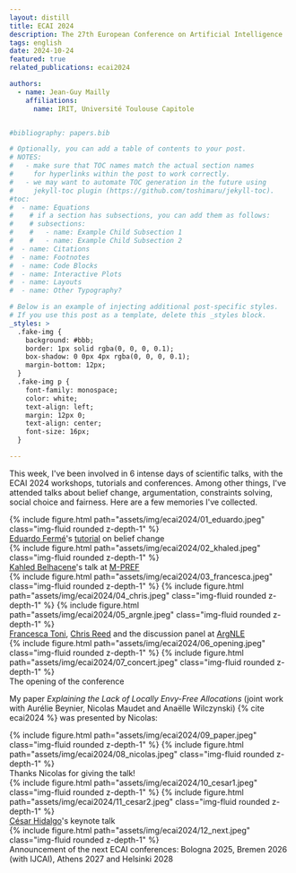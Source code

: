 ```yaml
---
layout: distill
title: ECAI 2024
description: The 27th European Conference on Artificial Intelligence 
tags: english
date: 2024-10-24
featured: true
related_publications: ecai2024

authors:
  - name: Jean-Guy Mailly
    affiliations:
      name: IRIT, Université Toulouse Capitole


#bibliography: papers.bib

# Optionally, you can add a table of contents to your post.
# NOTES:
#   - make sure that TOC names match the actual section names
#     for hyperlinks within the post to work correctly.
#   - we may want to automate TOC generation in the future using
#     jekyll-toc plugin (https://github.com/toshimaru/jekyll-toc).
#toc:
#  - name: Equations
#    # if a section has subsections, you can add them as follows:
#    # subsections:
#    #   - name: Example Child Subsection 1
#    #   - name: Example Child Subsection 2
#  - name: Citations
#  - name: Footnotes
#  - name: Code Blocks
#  - name: Interactive Plots
#  - name: Layouts
#  - name: Other Typography?

# Below is an example of injecting additional post-specific styles.
# If you use this post as a template, delete this _styles block.
_styles: >
  .fake-img {
    background: #bbb;
    border: 1px solid rgba(0, 0, 0, 0.1);
    box-shadow: 0 0px 4px rgba(0, 0, 0, 0.1);
    margin-bottom: 12px;
  }
  .fake-img p {
    font-family: monospace;
    color: white;
    text-align: left;
    margin: 12px 0;
    text-align: center;
    font-size: 16px;
  }

---
```


This week,  I've been involved in 6 intense days of scientific talks, with the ECAI 2024 workshops, tutorials and conferences. Among other things, I've attended talks about belief change, argumentation, constraints solving, social choice and fairness. Here are a few memories I've collected.

<div class="row mt-3">
    <div class="col-sm mt-3 mt-md-0">
        {% include figure.html path="assets/img/ecai2024/01_eduardo.jpeg" class="img-fluid rounded z-depth-1" %}
    </div>
</div>
<div class="caption">
<a href="https://people.web.uma.pt/eduardoferme/">Eduardo Fermé</a>'s <a href="https://people.web.uma.pt/eduardoferme/ECAI-Belief%20Change%20tutorial.html">tutorial</a> on belief change
</div>

<div class="row mt-3">
    <div class="col-sm mt-3 mt-md-0">
        {% include figure.html path="assets/img/ecai2024/02_khaled.jpeg" class="img-fluid rounded z-depth-1" %}
    </div>
</div>
<div class="caption">
<a href="https://cv.hal.science/khaled-belahcene">Kahled Belhacene</a>'s talk at <a href="https://events.mpref.org/MPref2024/">M-PREF</a>
</div>

<div class="row mt-3">
    <div class="col-sm mt-3 mt-md-0">
        {% include figure.html path="assets/img/ecai2024/03_francesca.jpeg" class="img-fluid rounded z-depth-1" %}
        {% include figure.html path="assets/img/ecai2024/04_chris.jpeg" class="img-fluid rounded z-depth-1" %}
        {% include figure.html path="assets/img/ecai2024/05_argnle.jpeg" class="img-fluid rounded z-depth-1" %}
    </div>
</div>
<div class="caption">
<a href="https://profiles.imperial.ac.uk/f.toni">Francesca Toni</a>, <a href="https://arg.tech/~chris/">Chris Reed</a> and the discussion panel at <a href="https://argnle.github.io/ECAI-ArgNLE/">ArgNLE</a>
</div>

<div class="row mt-3">
    <div class="col-sm mt-3 mt-md-0">
        {% include figure.html path="assets/img/ecai2024/06_opening.jpeg" class="img-fluid rounded z-depth-1" %}
        {% include figure.html path="assets/img/ecai2024/07_concert.jpeg" class="img-fluid rounded z-depth-1" %}
    </div>
</div>
<div class="caption">
The opening of the conference
</div>


My paper *Explaining the Lack of Locally Envy-Free Allocations* (joint work with Aurélie Beynier, Nicolas Maudet and Anaëlle Wilczynski) {% cite ecai2024 %} was presented by Nicolas:

<div class="row mt-3">
    <div class="col-sm mt-3 mt-md-0">
        {% include figure.html path="assets/img/ecai2024/09_paper.jpeg" class="img-fluid rounded z-depth-1" %}
        {% include figure.html path="assets/img/ecai2024/08_nicolas.jpeg" class="img-fluid rounded z-depth-1" %}
    </div>
</div>
<div class="caption">Thanks Nicolas for giving the talk!</div>

<div class="row mt-3">
    <div class="col-sm mt-3 mt-md-0">
        {% include figure.html path="assets/img/ecai2024/10_cesar1.jpeg" class="img-fluid rounded z-depth-1" %}
        {% include figure.html path="assets/img/ecai2024/11_cesar2.jpeg" class="img-fluid rounded z-depth-1" %}
    </div>
</div>
<div class="caption">
<a href="https://cesarhidalgo.com">César Hidalgo</a>'s keynote talk
</div>

<div class="row mt-3">
    <div class="col-sm mt-3 mt-md-0">
        {% include figure.html path="assets/img/ecai2024/12_next.jpeg" class="img-fluid rounded z-depth-1" %}
    </div>
</div>
<div class="caption">
Announcement of the next ECAI conferences: Bologna 2025, Bremen 2026 (with IJCAI), Athens 2027 and Helsinki 2028
</div>